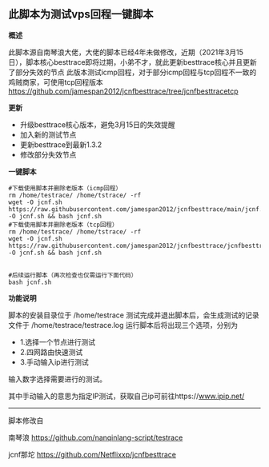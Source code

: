 此脚本为测试vps回程一键脚本
---------------
**概述**

此脚本源自南琴浪大佬，大佬的脚本已经4年未做修改，近期（2021年3月15日），脚本核心besttrace即将过期，小弟不才，就此更新besttrace核心并且更新了部分失效的节点
此版本测试icmp回程，对于部分icmp回程与tcp回程不一致的鸡贼商家，可使用tcp回程版本
https://github.com/jamespan2012/jcnfbesttrace/tree/jcnfbesttracetcp

**更新**

 - 升级besttrace核心版本，避免3月15日的失效提醒
 - 加入新的测试节点
 - 更新besttrace到最新1.3.2
 - 修改部分失效节点
 
 **一键脚本**
 
    #下载使用脚本并删除老版本（icmp回程）
    rm /home/testrace/ /home/tstrace/ -rf
    wget -O jcnf.sh https://raw.githubusercontent.com/jamespan2012/jcnfbesttrace/main/jcnf.sh -O jcnf.sh && bash jcnf.sh
    #下载使用脚本并删除老版本（tcp回程）
    rm /home/testrace/ /home/tstrace/ -rf
    wget -O jcnf.sh https://raw.githubusercontent.com/jamespan2012/jcnfbesttrace/jcnfbesttracetcp/jcnf.sh -O jcnf.sh && bash jcnf.sh
    

    #后续运行脚本（再次检查也仅需运行下面代码）
    bash jcnf.sh
    
**功能说明**

脚本的安装目录位于 /home/testrace
测试完成并退出脚本后，会生成测试的记录文件于 /home/testrace/testrace.log
运行脚本后将出现三个选项，分别为

- 1.选择一个节点进行测试
- 2.四网路由快速测试
- 3.手动输入ip进行测试

输入数字选择需要进行的测试。

其中手动输入的意思为指定IP测试，获取自己ip可前往https://www.ipip.net/


----------


脚本修改自 

南琴浪 https://github.com/nanqinlang-script/testrace

jcnf那坨 https://github.com/Netflixxp/jcnfbesttrace
